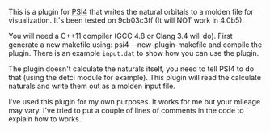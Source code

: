 This is a plugin for [PSI4](https://github.com/psi4/psi4public) that writes the natural orbitals
to a molden file for visualization. It's been tested on 9cb03c3ff (It will NOT work in 4.0b5).

You will need a C++11 compiler (GCC 4.8 or Clang 3.4 will do). First generate a new makefile
using: psi4 --new-plugin-makefile and compile the plugin. There is an example `input.dat` to 
show how you can use the plugin.

The plugin doesn't calculate the naturals itself, you need to tell PSI4 to do that (using
the detci module for example). This plugin will read the calculate naturals and write them
out as a molden input file.

I've used this plugin for my own purposes. It works for me but your mileage may vary. 
I've tried to put a couple of lines of comments in the code to explain how to works.
